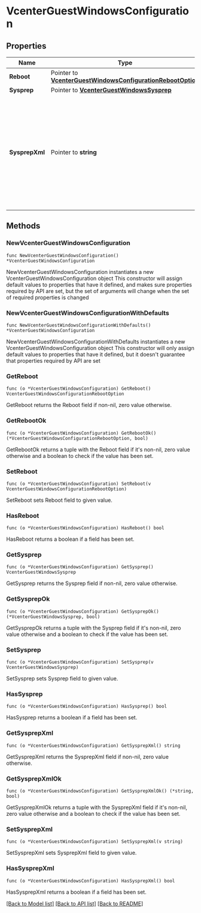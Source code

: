 # VcenterGuestWindowsConfiguration

## Properties

Name | Type | Description | Notes
------------ | ------------- | ------------- | -------------
**Reboot** | Pointer to [**VcenterGuestWindowsConfigurationRebootOption**](VcenterGuestWindowsConfigurationRebootOption.md) |  | [optional] 
**Sysprep** | Pointer to [**VcenterGuestWindowsSysprep**](VcenterGuestWindowsSysprep.md) |  | [optional] 
**SysprepXml** | Pointer to **string** | All settings specified in a XML format. This is the content of a typical answer.xml file that is used by System administrators during the Windows image customization. Check https://docs.microsoft.com/en-us/windows-hardware/manufacture/desktop/update-windows-settings-and-scripts-create-your-own-answer-file-sxs Exactly one of WindowsConfiguration.sysprep or WindowsConfiguration.sysprep-xml must be specified. If unset, sysprep settings will not be applied to the windows guest operating system. | [optional] 

## Methods

### NewVcenterGuestWindowsConfiguration

`func NewVcenterGuestWindowsConfiguration() *VcenterGuestWindowsConfiguration`

NewVcenterGuestWindowsConfiguration instantiates a new VcenterGuestWindowsConfiguration object
This constructor will assign default values to properties that have it defined,
and makes sure properties required by API are set, but the set of arguments
will change when the set of required properties is changed

### NewVcenterGuestWindowsConfigurationWithDefaults

`func NewVcenterGuestWindowsConfigurationWithDefaults() *VcenterGuestWindowsConfiguration`

NewVcenterGuestWindowsConfigurationWithDefaults instantiates a new VcenterGuestWindowsConfiguration object
This constructor will only assign default values to properties that have it defined,
but it doesn't guarantee that properties required by API are set

### GetReboot

`func (o *VcenterGuestWindowsConfiguration) GetReboot() VcenterGuestWindowsConfigurationRebootOption`

GetReboot returns the Reboot field if non-nil, zero value otherwise.

### GetRebootOk

`func (o *VcenterGuestWindowsConfiguration) GetRebootOk() (*VcenterGuestWindowsConfigurationRebootOption, bool)`

GetRebootOk returns a tuple with the Reboot field if it's non-nil, zero value otherwise
and a boolean to check if the value has been set.

### SetReboot

`func (o *VcenterGuestWindowsConfiguration) SetReboot(v VcenterGuestWindowsConfigurationRebootOption)`

SetReboot sets Reboot field to given value.

### HasReboot

`func (o *VcenterGuestWindowsConfiguration) HasReboot() bool`

HasReboot returns a boolean if a field has been set.

### GetSysprep

`func (o *VcenterGuestWindowsConfiguration) GetSysprep() VcenterGuestWindowsSysprep`

GetSysprep returns the Sysprep field if non-nil, zero value otherwise.

### GetSysprepOk

`func (o *VcenterGuestWindowsConfiguration) GetSysprepOk() (*VcenterGuestWindowsSysprep, bool)`

GetSysprepOk returns a tuple with the Sysprep field if it's non-nil, zero value otherwise
and a boolean to check if the value has been set.

### SetSysprep

`func (o *VcenterGuestWindowsConfiguration) SetSysprep(v VcenterGuestWindowsSysprep)`

SetSysprep sets Sysprep field to given value.

### HasSysprep

`func (o *VcenterGuestWindowsConfiguration) HasSysprep() bool`

HasSysprep returns a boolean if a field has been set.

### GetSysprepXml

`func (o *VcenterGuestWindowsConfiguration) GetSysprepXml() string`

GetSysprepXml returns the SysprepXml field if non-nil, zero value otherwise.

### GetSysprepXmlOk

`func (o *VcenterGuestWindowsConfiguration) GetSysprepXmlOk() (*string, bool)`

GetSysprepXmlOk returns a tuple with the SysprepXml field if it's non-nil, zero value otherwise
and a boolean to check if the value has been set.

### SetSysprepXml

`func (o *VcenterGuestWindowsConfiguration) SetSysprepXml(v string)`

SetSysprepXml sets SysprepXml field to given value.

### HasSysprepXml

`func (o *VcenterGuestWindowsConfiguration) HasSysprepXml() bool`

HasSysprepXml returns a boolean if a field has been set.


[[Back to Model list]](../README.md#documentation-for-models) [[Back to API list]](../README.md#documentation-for-api-endpoints) [[Back to README]](../README.md)


